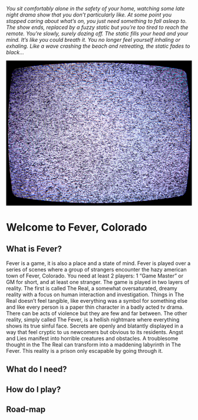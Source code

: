 _You sit comfortably alone in the safety of your home, watching some late night drama show that you don’t particularly like. At some point you stopped caring about what’s on, you just need something to fall asleep to. The show ends, replaced by a fuzzy static but you’re too tired to reach the remote. You’re slowly, surely dozing off. The static fills your head and your mind. It’s like you could breath it. You no longer feel yourself inhaling or exhaling. Like a wave crashing the beach and retreating, the static fades to black…_

![TV Static](/assets/img/TV_static.jpg)

# Welcome to Fever, Colorado

## What is Fever?

Fever is a game, it is also a place and a state of mind. Fever is played over a series of scenes where a group of strangers encounter the hazy american town of Fever, Colorado. You need at least 2 players: 1 “Game Master” or GM for short, and at least one stranger. The game is played in two layers of reality. The first is called The Real, a somewhat oversaturated, dreamy reality with a focus on human interaction and investigation. Things in The Real doesn’t feel tangible, like everything was a symbol for something else and like every person is a paper thin character in a badly acted tv drama. There can be acts of violence but they are few and far between. The other reality, simply called The Fever, is a hellish nightmare where everything shows its true sinful face. Secrets are openly and blatantly displayed in a way that feel cryptic to us newcomers but obvious to its residents. Angst and Lies manifest into horrible creatures and obstacles. A troublesome thought in the The Real can transform into a maddening labyrinth in The Fever. This reality is a prison only escapable by going through it.

## What do I need?

## How do I play?

## Road-map